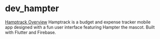 # dev_hampter
[Hamptrack Overview](https://github.com/ChristabellaJC/Flutter_Hamptrack_Expense_and_Budget_Tracker/blob/main/Hamptrack%20Overview.pdf)
Hamptrack is a budget and expense tracker mobile app designed with a fun user interface featuring Hampter the mascot. Built with Flutter and Firebase.
